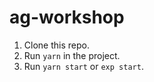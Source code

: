 # ag-workshop

1. Clone this repo.
2. Run `yarn` in the project.
3. Run `yarn start` or `exp start`.
